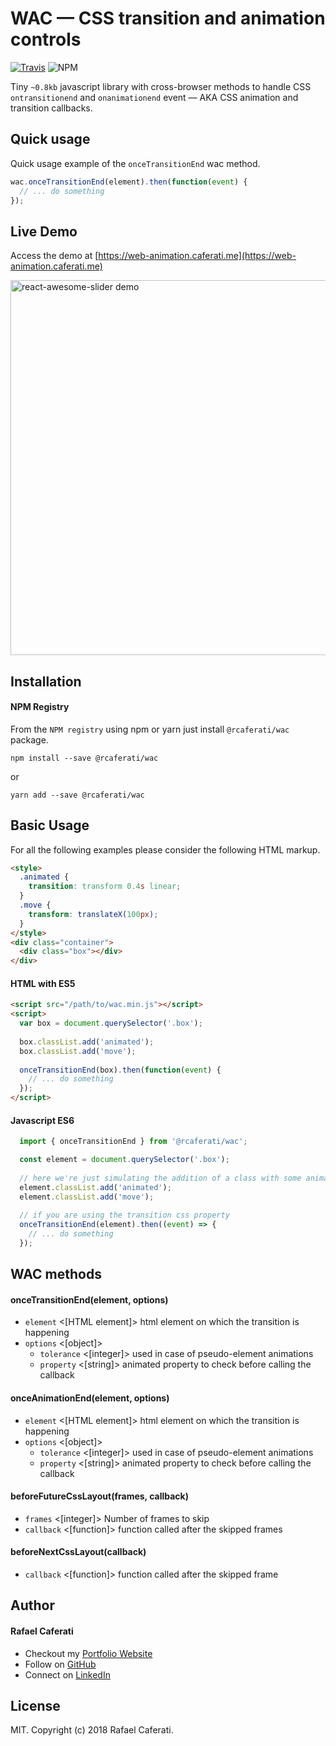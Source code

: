 # WAC — CSS transition and animation controls

[![Travis](https://img.shields.io/travis/rcaferati/web-animation-club/master.svg)](https://travis-ci.org/rcaferati/web-animation-club) ![NPM](https://img.shields.io/npm/v/web-animation-club.svg)

Tiny `~0.8kb` javascript library with cross-browser methods to handle CSS `ontransitionend` and `onanimationend` event — AKA CSS animation and transition callbacks.

## Quick usage
Quick usage example of the `onceTransitionEnd` wac method.
```javascript
wac.onceTransitionEnd(element).then(function(event) {
  // ... do something
});
```

## Live Demo
Access the demo at [https://web-animation.caferati.me](https://web-animation.caferati.me)

[<img width="600" alt="react-awesome-slider demo" src="https://github.com/rcaferati/web-animation-club/blob/master/demo/assets/wac-video.gif?raw=true">](https://web-animation.caferati.me)

## Installation

#### NPM Registry
From the `NPM registry` using npm or yarn just install `@rcaferati/wac` package.
```
npm install --save @rcaferati/wac
```
or
```
yarn add --save @rcaferati/wac
```

## Basic Usage
For all the following examples please consider the following HTML markup.
```html
<style>
  .animated {
    transition: transform 0.4s linear;
  }
  .move {
    transform: translateX(100px);
  }
</style>
<div class="container">
  <div class="box"></div>
</div>
```

#### HTML with ES5
```html
<script src="/path/to/wac.min.js"></script>
<script>
  var box = document.querySelector('.box');
  
  box.classList.add('animated');
  box.classList.add('move');
  
  onceTransitionEnd(box).then(function(event) {
    // ... do something
  });
</script>
```
#### Javascript ES6
```jsx
  import { onceTransitionEnd } from '@rcaferati/wac';

  const element = document.querySelector('.box');
  
  // here we're just simulating the addition of a class with some animation/transition
  element.classList.add('animated');
  element.classList.add('move');
  
  // if you are using the transition css property
  onceTransitionEnd(element).then((event) => {
    // ... do something
  });
```

## WAC methods

#### onceTransitionEnd(element, options)
- `element` <[HTML element]> html element on which the transition is happening
- `options` <[object]>
  - `tolerance` <[integer]> used in case of pseudo-element animations
  - `property` <[string]> animated property to check before calling the callback

#### onceAnimationEnd(element, options)
- `element` <[HTML element]> html element on which the transition is happening
- `options` <[object]>
  - `tolerance` <[integer]> used in case of pseudo-element animations
  - `property` <[string]> animated property to check before calling the callback
  
#### beforeFutureCssLayout(frames, callback)
- `frames` <[integer]> Number of frames to skip
- `callback` <[function]> function called after the skipped frames

#### beforeNextCssLayout(callback)
- `callback` <[function]> function called after the skipped frame

## Author
#### Rafael Caferati
+ Checkout my <a href="https://caferati.me" title="Full-Stack Web Developer, UI/UX Javascript Specialist" target="_blank">Portfolio Website</a>
+ Follow on <a href="https://github.com/rcaferati" title="rcaferati github profile" target="_blank">GitHub</a>
+ Connect on <a href="https://linkedin.com/in/rcaferati" title="rcaferati linkedin profile" target="_blank">LinkedIn</a>

## License

MIT. Copyright (c) 2018 Rafael Caferati.
